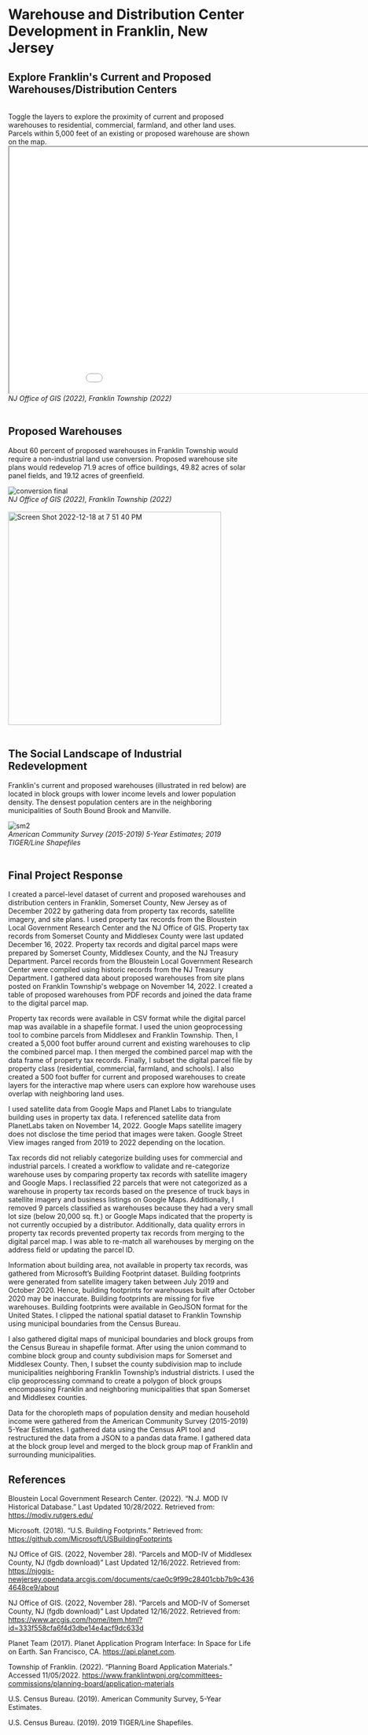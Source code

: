 # Warehouse and Distribution Center Development in Franklin, New Jersey

## Explore Franklin's Current and Proposed Warehouses/Distribution Centers
<br>
Toggle the layers to explore the proximity of current and proposed warehouses to residential, commercial, farmland, and other land uses. Parcels within 5,000 feet of an existing or proposed warehouse are shown on the map.
<br>
<iframe src="651_fall22_final_v3.html" height="500" width="1000"></iframe>
<br><i>NJ Office of GIS (2022), Franklin Township (2022)</i>
<br><br>

## Proposed Warehouses

About 60 percent of proposed warehouses in Franklin Township would require a non-industrial land use conversion. Proposed warehouse site plans would redevelop 71.9 acres of office buildings, 49.82 acres of solar panel fields, and 19.12 acres of greenfield.

![conversion final](https://user-images.githubusercontent.com/96669714/208326131-ea3eabc0-bbfa-4e15-b0c4-66f84d73c59a.png)
<br><i>NJ Office of GIS (2022), Franklin Township (2022)</i>
<br><br>
<img width="433" alt="Screen Shot 2022-12-18 at 7 51 40 PM" src="https://user-images.githubusercontent.com/96669714/208328755-c01a853a-3f75-4f24-9626-224f83ab8a3b.png">
<br><br>
## The Social Landscape of Industrial Redevelopment

Franklin's current and proposed warehouses (illustrated in red below) are located in block groups with lower income levels and lower population density. The densest population centers are in the neighboring municipalities of South Bound Brook and Manville.

![sm2](https://user-images.githubusercontent.com/96669714/208324555-b29d7bf6-1e2c-42dc-b723-6533f439cae0.png)
<br><i>American Community Survey (2015-2019) 5-Year Estimates; 2019 TIGER/Line Shapefiles</i>
<br><br>
## Final Project Response

I created a parcel-level dataset of current and proposed warehouses and distribution centers in Franklin, Somerset County, New Jersey as of December 2022 by gathering data from property tax records, satellite imagery, and site plans. I used property tax records from the Bloustein Local Government Research Center and the NJ Office of GIS. Property tax records from Somerset County and Middlesex County were last updated December 16, 2022. Property tax records and digital parcel maps were prepared by Somerset County, Middlesex County, and the NJ Treasury Department. Parcel records from the Bloustein Local Government Research Center were compiled using historic records from the NJ Treasury Department. I gathered data about proposed warehouses from site plans posted on Franklin Township's webpage on November 14, 2022. I created a table of proposed warehouses from PDF records and joined the data frame to the digital parcel map.

Property tax records were available in CSV format while the digital parcel map was available in a shapefile format. I used the union geoprocessing tool to combine parcels from Middlesex and Franklin Township. Then, I created a 5,000 foot buffer around current and existing warehouses to clip the combined parcel map. I then merged the combined parcel map with the data frame of property tax records. Finally, I subset the digital parcel file by property class (residential, commercial, farmland, and schools). I also created a 500 foot buffer for current and proposed warehouses to create layers for the interactive map where users can explore how warehouse uses overlap with neighboring land uses.

I used satellite data from Google Maps and Planet Labs to triangulate building uses in property tax data. I referenced satellite data from PlanetLabs taken on November 14, 2022.  Google Maps satellite imagery does not disclose the time period that images were taken. Google Street View images ranged from 2019 to 2022 depending on the location.

Tax records did not reliably categorize building uses for commercial and industrial parcels. I created a workflow to validate and re-categorize warehouse uses by comparing property tax records with satellite imagery and Google Maps. I reclassified 22 parcels that were not categorized as a warehouse in property tax records based on the presence of truck bays in satellite imagery and business listings on Google Maps. Additionally, I removed 9 parcels classified as warehouses because they had a very small lot size (below 20,000 sq. ft.) or Google Maps indicated that the property is not currently occupied by a distributor. Additionally, data quality errors in property tax records prevented property tax records from merging to the digital parcel map. I was able to re-match all warehouses by merging on the address field or updating the parcel ID.

Information about building area, not available in property tax records, was gathered from Microsoft’s Building Footprint dataset. Building footprints were generated from satellite imagery taken between July 2019 and October 2020. Hence,  building footprints for warehouses built after October 2020 may be inaccurate. Building footprints are missing for five warehouses. Building footprints were available in GeoJSON format for the United States. I clipped the national spatial dataset to Franklin Township using municipal boundaries from the Census Bureau.

I also gathered digital maps of municipal boundaries and block groups from the Census Bureau in shapefile format. After using the union command to combine block group and county subdivision maps for Somerset and Middlesex County. Then, I subset the county subdivision map to include municipalities neighboring Franklin Township’s industrial districts. I used the clip geoprocessing command to create a polygon of block groups encompassing Franklin and neighboring municipalities that span Somerset and Middlesex counties.

Data for the choropleth maps of population density and median household income were gathered from the American Community Survey (2015-2019) 5-Year Estimates. I gathered data using the Census API tool and restructured the data from a JSON to a pandas data frame. I gathered data at the block group level and merged to the block group map of Franklin and surrounding municipalities.

## References

Bloustein Local Government Research Center. (2022). “N.J. MOD IV Historical Database.” Last Updated 10/28/2022. Retrieved from: https://modiv.rutgers.edu/

Microsoft. (2018). “U.S. Building Footprints.” Retrieved from: https://github.com/Microsoft/USBuildingFootprints

NJ Office of GIS. (2022, November 28). “Parcels and MOD-IV of Middlesex County, NJ (fgdb download)” Last Updated 12/16/2022. Retrieved from: https://njogis-newjersey.opendata.arcgis.com/documents/cae0c9f99c28401cbb7b9c4364648ce9/about 

NJ Office of GIS. (2022, November 28). “Parcels and MOD-IV of Somerset County, NJ (fgdb download)” Last Updated 12/16/2022. Retrieved from: https://www.arcgis.com/home/item.html?id=333f558cfa6f4d3dbe14e4acf9dc633d 

Planet Team (2017). Planet Application Program Interface: In Space for Life on Earth. San Francisco, CA. https://api.planet.com.

Township of Franklin. (2022). “Planning Board Application Materials.” Accessed 11/05/2022. https://www.franklintwpnj.org/committees-commissions/planning-board/application-materials 

U.S. Census Bureau. (2019). American Community Survey, 5-Year Estimates. 

U.S. Census Bureau. (2019). 2019 TIGER/Line Shapefiles.
